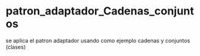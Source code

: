 # patron_adaptador_Cadenas_conjuntos
se aplica el patron adaptador usando como ejemplo cadenas y conjuntos (clases)

